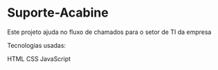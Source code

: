 # Suporte-Acabine
Este projeto ajuda no fluxo de chamados para o setor de TI da empresa

Tecnologias usadas:

HTML
CSS
JavaScript
